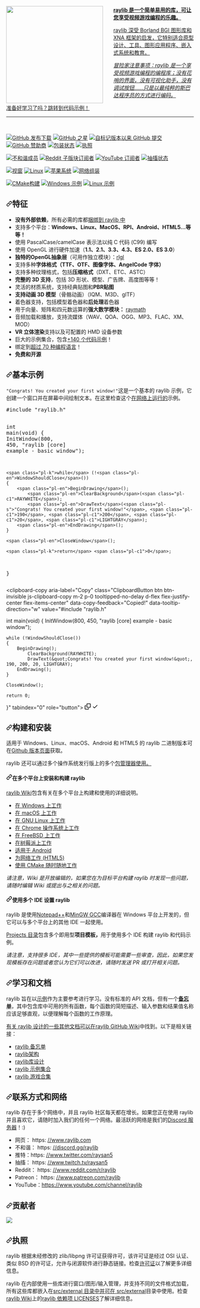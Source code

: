 <div class="Box-sc-g0xbh4-0 bJMeLZ js-snippet-clipboard-copy-unpositioned" data-hpc="true"><article class="markdown-body entry-content container-lg" itemprop="text"><p dir="auto"><animated-image data-catalyst="" style="float: left; width: 288px;"><a target="_blank" rel="noopener noreferrer" href="https://github.com/raysan5/raylib/blob/master/logo/raylib_logo_animation.gif" data-target="animated-image.originalLink"><img align="left" style="width: 260px; max-width: 100%; display: inline-block;" src="https://github.com/raysan5/raylib/raw/master/logo/raylib_logo_animation.gif" data-target="animated-image.originalImage"></a>
      <span class="AnimatedImagePlayer" data-target="animated-image.player" hidden="">
        <a data-target="animated-image.replacedLink" class="AnimatedImagePlayer-images" href="https://github.com/raysan5/raylib/blob/master/logo/raylib_logo_animation.gif" target="_blank">
          
        
<p dir="auto"><strong><font style="vertical-align: inherit;"><font style="vertical-align: inherit;">raylib 是一个简单易用的库，可让您享受视频游戏编程的乐趣。</font></font></strong></p>
<p dir="auto"><font style="vertical-align: inherit;"><font style="vertical-align: inherit;">raylib 深受 Borland BGI 图形库和 XNA 框架的启发，它特别适合原型设计、工具、图形应用程序、嵌入式系统和教育。</font></font></p>
<p dir="auto"><em><font style="vertical-align: inherit;"><font style="vertical-align: inherit;">冒险家注意事项：raylib 是一个享受视频游戏编程的编程库；</font><font style="vertical-align: inherit;">没有花哨的界面，没有可视化助手，没有调试按钮......只是以最纯粹的斯巴达程序员的方式进行编码。</font></font></em></p>
<p dir="auto"><font style="vertical-align: inherit;"><font style="vertical-align: inherit;">准备好学习了吗？</font><font style="vertical-align: inherit;">跳转到</font></font><a href="https://www.raylib.com/examples.html" rel="nofollow"><font style="vertical-align: inherit;"><font style="vertical-align: inherit;">代码示例！</font></font></a></p>
<hr>
<br>
<p dir="auto"><a href="https://github.com/raysan5/raylib/releases"><img src="https://camo.githubusercontent.com/f37ae64da925f95f75ea0a4571a493a30703d199a224fe4036ddf3c722c9c5e6/68747470733a2f2f696d672e736869656c64732e696f2f6769746875622f646f776e6c6f6164732f72617973616e352f7261796c69622f746f74616c" alt="GitHub 发布下载" data-canonical-src="https://img.shields.io/github/downloads/raysan5/raylib/total" style="max-width: 100%;"></a>
<a href="https://github.com/raysan5/raylib/stargazers"><img src="https://camo.githubusercontent.com/9d1b05bcc6244c1ad5308d0697df8b29688e2365aa7fcd257d7733e32365dcc2/68747470733a2f2f696d672e736869656c64732e696f2f6769746875622f73746172732f72617973616e352f7261796c69623f7374796c653d666c6174266c6162656c3d7374617273" alt="GitHub 之星" data-canonical-src="https://img.shields.io/github/stars/raysan5/raylib?style=flat&amp;label=stars" style="max-width: 100%;"></a>
<a href="https://github.com/raysan5/raylib/commits/master"><img src="https://camo.githubusercontent.com/57f47f71af62ec905970fdc4e9c64ed9d17ba0b9f42e13b0a25ec5dfdf606598/68747470733a2f2f696d672e736869656c64732e696f2f6769746875622f636f6d6d6974732d73696e63652f72617973616e352f7261796c69622f342e352e30" alt="自标记版本以来 GitHub 提交" data-canonical-src="https://img.shields.io/github/commits-since/raysan5/raylib/4.5.0" style="max-width: 100%;"></a>
<a href="https://github.com/sponsors/raysan5"><img src="https://camo.githubusercontent.com/d1788ff66187d90494804351853ec5ee89354f06ca228338612a255ce2aed91a/68747470733a2f2f696d672e736869656c64732e696f2f6769746875622f73706f6e736f72732f72617973616e353f6c6162656c3d73706f6e736f7273" alt="GitHub 赞助商" data-canonical-src="https://img.shields.io/github/sponsors/raysan5?label=sponsors" style="max-width: 100%;"></a>
<a href="https://repology.org/project/raylib/versions" rel="nofollow"><img src="https://camo.githubusercontent.com/95527d580906d94c1ef831d1b3d99b7a41e916ba6e3ef1ea6d9315e87bef6dd3/68747470733a2f2f7265706f6c6f67792e6f72672f62616467652f74696e792d7265706f732f7261796c69622e737667" alt="包装状态" data-canonical-src="https://repology.org/badge/tiny-repos/raylib.svg" style="max-width: 100%;"></a>
<a href="/raysan5/raylib/blob/master/LICENSE"><img src="https://camo.githubusercontent.com/b8326642171a15df0b02e9d6a53077c39f52c93b51ce897c61334797d993a714/68747470733a2f2f696d672e736869656c64732e696f2f62616467652f6c6963656e73652d7a6c69622532466c6962706e672d626c75652e737667" alt="执照" data-canonical-src="https://img.shields.io/badge/license-zlib%2Flibpng-blue.svg" style="max-width: 100%;"></a></p>
<p dir="auto"><a href="https://discord.gg/raylib" rel="nofollow"><img src="https://camo.githubusercontent.com/e08173fd72c112b21cfd3e21be7d7fea3f77c9879f67bbd2a4f0f109f13b6e59/68747470733a2f2f696d672e736869656c64732e696f2f646973636f72642f3432363931323239333133343237303436352e7376673f6c6162656c3d446973636f7264266c6f676f3d646973636f7264" alt="不和谐成员" data-canonical-src="https://img.shields.io/discord/426912293134270465.svg?label=Discord&amp;logo=discord" style="max-width: 100%;"></a>
<a href="https://www.reddit.com/r/raylib/" rel="nofollow"><img src="https://camo.githubusercontent.com/e983406ba88e817b4d205f84013d453e9cdb4cbebba5a13c82048f521d26b58e/68747470733a2f2f696d672e736869656c64732e696f2f7265646469742f7375627265646469742d73756273637269626572732f7261796c69623f6c6162656c3d726564646974253230722532467261796c6962266c6f676f3d726564646974" alt="Reddit 子版块订阅者" data-canonical-src="https://img.shields.io/reddit/subreddit-subscribers/raylib?label=reddit%20r%2Fraylib&amp;logo=reddit" style="max-width: 100%;"></a>
<a href="https://www.youtube.com/c/raylib" rel="nofollow"><img src="https://camo.githubusercontent.com/9c060842b2d40dc62d0257a4bb9a3945f6a0ed17986592b3d676bc45f3f5d051/68747470733a2f2f696d672e736869656c64732e696f2f796f75747562652f6368616e6e656c2f73756273637269626572732f5543385749426b6859623573424e71584f316d5a375753513f7374796c653d666c6174266c6162656c3d596f7574756265266c6f676f3d796f7574756265" alt="YouTube 订阅者" data-canonical-src="https://img.shields.io/youtube/channel/subscribers/UC8WIBkhYb5sBNqXO1mZ7WSQ?style=flat&amp;label=Youtube&amp;logo=youtube" style="max-width: 100%;"></a>
<a href="https://www.twitch.tv/raysan5" rel="nofollow"><img src="https://camo.githubusercontent.com/b6c4d69ab5860f822acd02eb44dbef16d04057ff0ca1a65bf0d33ffb38cc54c7/68747470733a2f2f696d672e736869656c64732e696f2f7477697463682f7374617475732f72617973616e353f7374796c653d666c6174266c6162656c3d547769746368266c6f676f3d747769746368" alt="抽搐状态" data-canonical-src="https://img.shields.io/twitch/status/raysan5?style=flat&amp;label=Twitch&amp;logo=twitch" style="max-width: 100%;"></a></p>
<p dir="auto"><a href="https://github.com/raysan5/raylib/actions?query=workflow%3AWindows"><img src="https://github.com/raysan5/raylib/workflows/Windows/badge.svg" alt="视窗" style="max-width: 100%;"></a>
<a href="https://github.com/raysan5/raylib/actions?query=workflow%3ALinux"><img src="https://github.com/raysan5/raylib/workflows/Linux/badge.svg" alt="Linux" style="max-width: 100%;"></a>
<a href="https://github.com/raysan5/raylib/actions?query=workflow%3AmacOS"><img src="https://github.com/raysan5/raylib/workflows/macOS/badge.svg" alt="苹果系统" style="max-width: 100%;"></a>
<a href="https://github.com/raysan5/raylib/actions?query=workflow%3AWebAssembly"><img src="https://github.com/raysan5/raylib/workflows/WebAssembly/badge.svg" alt="网络组装" style="max-width: 100%;"></a></p>
<p dir="auto"><a href="https://github.com/raysan5/raylib/actions?query=workflow%3ACMakeBuilds"><img src="https://github.com/raysan5/raylib/workflows/CMakeBuilds/badge.svg" alt="CMake构建" style="max-width: 100%;"></a>
<a href="https://github.com/raysan5/raylib/actions/workflows/windows_examples.yml"><img src="https://github.com/raysan5/raylib/actions/workflows/windows_examples.yml/badge.svg" alt="Windows 示例" style="max-width: 100%;"></a>
<a href="https://github.com/raysan5/raylib/actions/workflows/linux_examples.yml"><img src="https://github.com/raysan5/raylib/actions/workflows/linux_examples.yml/badge.svg" alt="Linux 示例" style="max-width: 100%;"></a></p>
<h2 tabindex="-1" dir="auto"><a id="user-content-features" class="anchor" aria-hidden="true" tabindex="-1" href="#features"><svg class="octicon octicon-link" viewBox="0 0 16 16" version="1.1" width="16" height="16" aria-hidden="true"><path d="m7.775 3.275 1.25-1.25a3.5 3.5 0 1 1 4.95 4.95l-2.5 2.5a3.5 3.5 0 0 1-4.95 0 .751.751 0 0 1 .018-1.042.751.751 0 0 1 1.042-.018 1.998 1.998 0 0 0 2.83 0l2.5-2.5a2.002 2.002 0 0 0-2.83-2.83l-1.25 1.25a.751.751 0 0 1-1.042-.018.751.751 0 0 1-.018-1.042Zm-4.69 9.64a1.998 1.998 0 0 0 2.83 0l1.25-1.25a.751.751 0 0 1 1.042.018.751.751 0 0 1 .018 1.042l-1.25 1.25a3.5 3.5 0 1 1-4.95-4.95l2.5-2.5a3.5 3.5 0 0 1 4.95 0 .751.751 0 0 1-.018 1.042.751.751 0 0 1-1.042.018 1.998 1.998 0 0 0-2.83 0l-2.5 2.5a1.998 1.998 0 0 0 0 2.83Z"></path></svg></a><font style="vertical-align: inherit;"><font style="vertical-align: inherit;">特征</font></font></h2>
<ul dir="auto">
<li><strong><font style="vertical-align: inherit;"><font style="vertical-align: inherit;">没有外部依赖</font></font></strong><font style="vertical-align: inherit;"><font style="vertical-align: inherit;">，所有必需的库都</font></font><a href="https://github.com/raysan5/raylib/tree/master/src/external"><font style="vertical-align: inherit;"><font style="vertical-align: inherit;">捆绑到 raylib 中</font></font></a></li>
<li><font style="vertical-align: inherit;"><font style="vertical-align: inherit;">支持多个平台：</font></font><strong><font style="vertical-align: inherit;"><font style="vertical-align: inherit;">Windows、Linux、MacOS、RPI、Android、HTML5...等等！</font></font></strong></li>
<li><font style="vertical-align: inherit;"><font style="vertical-align: inherit;">使用 PascalCase/camelCase 表示法以纯 C 代码 (C99) 编写</font></font></li>
<li><font style="vertical-align: inherit;"><font style="vertical-align: inherit;">使用 OpenGL 进行硬件加速（</font></font><strong><font style="vertical-align: inherit;"><font style="vertical-align: inherit;">1.1、2.1、3.3、4.3、ES 2.0、ES 3.0</font></font></strong><font style="vertical-align: inherit;"><font style="vertical-align: inherit;">）</font></font></li>
<li><strong><font style="vertical-align: inherit;"><font style="vertical-align: inherit;">独特的OpenGL抽象层</font></font></strong><font style="vertical-align: inherit;"><font style="vertical-align: inherit;">（可用作独立模块）：</font></font><a href="https://github.com/raysan5/raylib/blob/master/src/rlgl.h"><font style="vertical-align: inherit;"><font style="vertical-align: inherit;">rlgl</font></font></a></li>
<li><font style="vertical-align: inherit;"><font style="vertical-align: inherit;">支持</font><font style="vertical-align: inherit;">多种</font></font><strong><font style="vertical-align: inherit;"><font style="vertical-align: inherit;">字体格式（TTF、OTF、图像字体、AngelCode 字体）</font></font></strong><font style="vertical-align: inherit;"></font></li>
<li><font style="vertical-align: inherit;"><font style="vertical-align: inherit;">支持多种纹理格式，包括</font></font><strong><font style="vertical-align: inherit;"><font style="vertical-align: inherit;">压缩格式</font></font></strong><font style="vertical-align: inherit;"><font style="vertical-align: inherit;">（DXT、ETC、ASTC）</font></font></li>
<li><strong><font style="vertical-align: inherit;"><font style="vertical-align: inherit;">完整的 3D 支持</font></font></strong><font style="vertical-align: inherit;"><font style="vertical-align: inherit;">，包括 3D 形状、模型、广告牌、高度图等等！</font></font></li>
<li><font style="vertical-align: inherit;"><font style="vertical-align: inherit;">灵活的材质系统，支持经典贴图和</font></font><strong><font style="vertical-align: inherit;"><font style="vertical-align: inherit;">PBR贴图</font></font></strong></li>
<li><strong><font style="vertical-align: inherit;"><font style="vertical-align: inherit;">支持动画 3D 模型</font></font></strong><font style="vertical-align: inherit;"><font style="vertical-align: inherit;">（骨骼动画）（IQM、M3D、glTF）</font></font></li>
<li><font style="vertical-align: inherit;"><font style="vertical-align: inherit;">着色器支持，包括模型着色器和</font></font><strong><font style="vertical-align: inherit;"><font style="vertical-align: inherit;">后处理</font></font></strong><font style="vertical-align: inherit;"><font style="vertical-align: inherit;">着色器</font></font></li>
<li><strong><font style="vertical-align: inherit;"></font></strong><font style="vertical-align: inherit;"><font style="vertical-align: inherit;">用于向量、矩阵和四元数运算的</font><strong><font style="vertical-align: inherit;">强大数学模块： </font></strong></font><a href="https://github.com/raysan5/raylib/blob/master/src/raymath.h"><font style="vertical-align: inherit;"><font style="vertical-align: inherit;">raymath</font></font></a></li>
<li><font style="vertical-align: inherit;"><font style="vertical-align: inherit;">音频加载和播放，支持流媒体（WAV、QOA、OGG、MP3、FLAC、XM、MOD）</font></font></li>
<li><strong><font style="vertical-align: inherit;"><font style="vertical-align: inherit;">VR 立体渲染</font></font></strong><font style="vertical-align: inherit;"><font style="vertical-align: inherit;">支持以及可配置的 HMD 设备参数</font></font></li>
<li><font style="vertical-align: inherit;"><font style="vertical-align: inherit;">巨大的示例集合，包含</font></font><a href="https://github.com/raysan5/raylib/tree/master/examples"><font style="vertical-align: inherit;"><font style="vertical-align: inherit;">+140 个代码示例</font></font></a><font style="vertical-align: inherit;"><font style="vertical-align: inherit;">！</font></font></li>
<li><font style="vertical-align: inherit;"><font style="vertical-align: inherit;">绑定到</font></font><a href="https://github.com/raysan5/raylib/blob/master/BINDINGS.md"><font style="vertical-align: inherit;"><font style="vertical-align: inherit;">超过 70 种编程语言</font></font></a><font style="vertical-align: inherit;"><font style="vertical-align: inherit;">！</font></font></li>
<li><strong><font style="vertical-align: inherit;"><font style="vertical-align: inherit;">免费和开源</font></font></strong></li>
</ul>
<h2 tabindex="-1" dir="auto"><a id="user-content-basic-example" class="anchor" aria-hidden="true" tabindex="-1" href="#basic-example"><svg class="octicon octicon-link" viewBox="0 0 16 16" version="1.1" width="16" height="16" aria-hidden="true"><path d="m7.775 3.275 1.25-1.25a3.5 3.5 0 1 1 4.95 4.95l-2.5 2.5a3.5 3.5 0 0 1-4.95 0 .751.751 0 0 1 .018-1.042.751.751 0 0 1 1.042-.018 1.998 1.998 0 0 0 2.83 0l2.5-2.5a2.002 2.002 0 0 0-2.83-2.83l-1.25 1.25a.751.751 0 0 1-1.042-.018.751.751 0 0 1-.018-1.042Zm-4.69 9.64a1.998 1.998 0 0 0 2.83 0l1.25-1.25a.751.751 0 0 1 1.042.018.751.751 0 0 1 .018 1.042l-1.25 1.25a3.5 3.5 0 1 1-4.95-4.95l2.5-2.5a3.5 3.5 0 0 1 4.95 0 .751.751 0 0 1-.018 1.042.751.751 0 0 1-1.042.018 1.998 1.998 0 0 0-2.83 0l-2.5 2.5a1.998 1.998 0 0 0 0 2.83Z"></path></svg></a><font style="vertical-align: inherit;"><font style="vertical-align: inherit;">基本示例</font></font></h2>
<p dir="auto"><font style="vertical-align: inherit;"></font><code>"Congrats! You created your first window!"</code><font style="vertical-align: inherit;"><font style="vertical-align: inherit;">这是一个基本的 raylib 示例，它创建一个窗口并在屏幕中间</font><font style="vertical-align: inherit;">绘制文本。</font><font style="vertical-align: inherit;">在这里检查这个</font></font><a href="https://www.raylib.com/examples/core/loader.html?name=core_basic_window" rel="nofollow"><font style="vertical-align: inherit;"><font style="vertical-align: inherit;">在网络上运行的</font></font></a><font style="vertical-align: inherit;"><font style="vertical-align: inherit;">示例。</font></font></p>
<div class="highlight highlight-source-c notranslate position-relative overflow-auto" dir="auto"><pre><span class="pl-k">#include</span> <span class="pl-s">"raylib.h"</span>

<span class="pl-smi">int</span> <span class="pl-en">main</span>(<span class="pl-smi">void</span>)
{
    <span class="pl-en">InitWindow</span>(<span class="pl-c1">800</span>, <span class="pl-c1">450</span>, <span class="pl-s">"raylib [core] example - basic window"</span>);

    <span class="pl-k">while</span> (!<span class="pl-en">WindowShouldClose</span>())
    {
        <span class="pl-en">BeginDrawing</span>();
            <span class="pl-en">ClearBackground</span>(<span class="pl-c1">RAYWHITE</span>);
            <span class="pl-en">DrawText</span>(<span class="pl-s">"Congrats! You created your first window!"</span>, <span class="pl-c1">190</span>, <span class="pl-c1">200</span>, <span class="pl-c1">20</span>, <span class="pl-c1">LIGHTGRAY</span>);
        <span class="pl-en">EndDrawing</span>();
    }

    <span class="pl-en">CloseWindow</span>();

    <span class="pl-k">return</span> <span class="pl-c1">0</span>;
}</pre><div class="zeroclipboard-container">
    <clipboard-copy aria-label="Copy" class="ClipboardButton btn btn-invisible js-clipboard-copy m-2 p-0 tooltipped-no-delay d-flex flex-justify-center flex-items-center" data-copy-feedback="Copied!" data-tooltip-direction="w" value="#include &quot;raylib.h&quot;

int main(void)
{
    InitWindow(800, 450, &quot;raylib [core] example - basic window&quot;);

    while (!WindowShouldClose())
    {
        BeginDrawing();
            ClearBackground(RAYWHITE);
            DrawText(&quot;Congrats! You created your first window!&quot;, 190, 200, 20, LIGHTGRAY);
        EndDrawing();
    }

    CloseWindow();

    return 0;
}" tabindex="0" role="button">
      <svg aria-hidden="true" height="16" viewBox="0 0 16 16" version="1.1" width="16" data-view-component="true" class="octicon octicon-copy js-clipboard-copy-icon">
    <path d="M0 6.75C0 5.784.784 5 1.75 5h1.5a.75.75 0 0 1 0 1.5h-1.5a.25.25 0 0 0-.25.25v7.5c0 .138.112.25.25.25h7.5a.25.25 0 0 0 .25-.25v-1.5a.75.75 0 0 1 1.5 0v1.5A1.75 1.75 0 0 1 9.25 16h-7.5A1.75 1.75 0 0 1 0 14.25Z"></path><path d="M5 1.75C5 .784 5.784 0 6.75 0h7.5C15.216 0 16 .784 16 1.75v7.5A1.75 1.75 0 0 1 14.25 11h-7.5A1.75 1.75 0 0 1 5 9.25Zm1.75-.25a.25.25 0 0 0-.25.25v7.5c0 .138.112.25.25.25h7.5a.25.25 0 0 0 .25-.25v-7.5a.25.25 0 0 0-.25-.25Z"></path>
</svg>
      <svg aria-hidden="true" height="16" viewBox="0 0 16 16" version="1.1" width="16" data-view-component="true" class="octicon octicon-check js-clipboard-check-icon color-fg-success d-none">
    <path d="M13.78 4.22a.75.75 0 0 1 0 1.06l-7.25 7.25a.75.75 0 0 1-1.06 0L2.22 9.28a.751.751 0 0 1 .018-1.042.751.751 0 0 1 1.042-.018L6 10.94l6.72-6.72a.75.75 0 0 1 1.06 0Z"></path>
</svg>
    </clipboard-copy>
  </div></div>
<h2 tabindex="-1" dir="auto"><a id="user-content-build-and-installation" class="anchor" aria-hidden="true" tabindex="-1" href="#build-and-installation"><svg class="octicon octicon-link" viewBox="0 0 16 16" version="1.1" width="16" height="16" aria-hidden="true"><path d="m7.775 3.275 1.25-1.25a3.5 3.5 0 1 1 4.95 4.95l-2.5 2.5a3.5 3.5 0 0 1-4.95 0 .751.751 0 0 1 .018-1.042.751.751 0 0 1 1.042-.018 1.998 1.998 0 0 0 2.83 0l2.5-2.5a2.002 2.002 0 0 0-2.83-2.83l-1.25 1.25a.751.751 0 0 1-1.042-.018.751.751 0 0 1-.018-1.042Zm-4.69 9.64a1.998 1.998 0 0 0 2.83 0l1.25-1.25a.751.751 0 0 1 1.042.018.751.751 0 0 1 .018 1.042l-1.25 1.25a3.5 3.5 0 1 1-4.95-4.95l2.5-2.5a3.5 3.5 0 0 1 4.95 0 .751.751 0 0 1-.018 1.042.751.751 0 0 1-1.042.018 1.998 1.998 0 0 0-2.83 0l-2.5 2.5a1.998 1.998 0 0 0 0 2.83Z"></path></svg></a><font style="vertical-align: inherit;"><font style="vertical-align: inherit;">构建和安装</font></font></h2>
<p dir="auto"><font style="vertical-align: inherit;"><font style="vertical-align: inherit;">适用于 Windows、Linux、macOS、Android 和 HTML5 的 raylib 二进制版本可在</font></font><a href="https://github.com/raysan5/raylib/releases"><font style="vertical-align: inherit;"><font style="vertical-align: inherit;">Github 版本页面</font></font></a><font style="vertical-align: inherit;"><font style="vertical-align: inherit;">获取。</font></font></p>
<p dir="auto"><font style="vertical-align: inherit;"><font style="vertical-align: inherit;">raylib 还可以通过多个</font><font style="vertical-align: inherit;">操作系统发行版上的多个</font></font><a href="https://github.com/raysan5/raylib/issues/613" data-hovercard-type="issue" data-hovercard-url="/raysan5/raylib/issues/613/hovercard"><font style="vertical-align: inherit;"><font style="vertical-align: inherit;">包管理器使用。</font></font></a><font style="vertical-align: inherit;"></font></p>
<h4 tabindex="-1" dir="auto"><a id="user-content-installing-and-building-raylib-on-multiple-platforms" class="anchor" aria-hidden="true" tabindex="-1" href="#installing-and-building-raylib-on-multiple-platforms"><svg class="octicon octicon-link" viewBox="0 0 16 16" version="1.1" width="16" height="16" aria-hidden="true"><path d="m7.775 3.275 1.25-1.25a3.5 3.5 0 1 1 4.95 4.95l-2.5 2.5a3.5 3.5 0 0 1-4.95 0 .751.751 0 0 1 .018-1.042.751.751 0 0 1 1.042-.018 1.998 1.998 0 0 0 2.83 0l2.5-2.5a2.002 2.002 0 0 0-2.83-2.83l-1.25 1.25a.751.751 0 0 1-1.042-.018.751.751 0 0 1-.018-1.042Zm-4.69 9.64a1.998 1.998 0 0 0 2.83 0l1.25-1.25a.751.751 0 0 1 1.042.018.751.751 0 0 1 .018 1.042l-1.25 1.25a3.5 3.5 0 1 1-4.95-4.95l2.5-2.5a3.5 3.5 0 0 1 4.95 0 .751.751 0 0 1-.018 1.042.751.751 0 0 1-1.042.018 1.998 1.998 0 0 0-2.83 0l-2.5 2.5a1.998 1.998 0 0 0 0 2.83Z"></path></svg></a><font style="vertical-align: inherit;"><font style="vertical-align: inherit;">在多个平台上安装和构建 raylib</font></font></h4>
<p dir="auto"><a href="https://github.com/raysan5/raylib/wiki#development-platforms"><font style="vertical-align: inherit;"><font style="vertical-align: inherit;">raylib Wiki</font></font></a><font style="vertical-align: inherit;"><font style="vertical-align: inherit;">包含有关在多个平台上构建和使用的详细说明。</font></font></p>
<ul dir="auto">
<li><a href="https://github.com/raysan5/raylib/wiki/Working-on-Windows"><font style="vertical-align: inherit;"><font style="vertical-align: inherit;">在 Windows 上工作</font></font></a></li>
<li><a href="https://github.com/raysan5/raylib/wiki/Working-on-macOS"><font style="vertical-align: inherit;"><font style="vertical-align: inherit;">在 macOS 上工作</font></font></a></li>
<li><a href="https://github.com/raysan5/raylib/wiki/Working-on-GNU-Linux"><font style="vertical-align: inherit;"><font style="vertical-align: inherit;">在 GNU Linux 上工作</font></font></a></li>
<li><a href="https://github.com/raysan5/raylib/wiki/Working-on-Chrome-OS"><font style="vertical-align: inherit;"><font style="vertical-align: inherit;">在 Chrome 操作系统上工作</font></font></a></li>
<li><a href="https://github.com/raysan5/raylib/wiki/Working-on-FreeBSD"><font style="vertical-align: inherit;"><font style="vertical-align: inherit;">在 FreeBSD 上工作</font></font></a></li>
<li><a href="https://github.com/raysan5/raylib/wiki/Working-on-Raspberry-Pi"><font style="vertical-align: inherit;"><font style="vertical-align: inherit;">在树莓派上工作</font></font></a></li>
<li><a href="https://github.com/raysan5/raylib/wiki/Working-for-Android"><font style="vertical-align: inherit;"><font style="vertical-align: inherit;">适用于 Android</font></font></a></li>
<li><a href="https://github.com/raysan5/raylib/wiki/Working-for-Web-(HTML5)"><font style="vertical-align: inherit;"><font style="vertical-align: inherit;">为网络工作 (HTML5)</font></font></a></li>
<li><a href="https://github.com/raysan5/raylib/wiki/Working-with-CMake"><font style="vertical-align: inherit;"><font style="vertical-align: inherit;">使用 CMake 随时随地工作</font></font></a></li>
</ul>
<p dir="auto"><em><font style="vertical-align: inherit;"><font style="vertical-align: inherit;">请注意，Wiki 是开放编辑的，如果您在为目标平台构建 raylib 时发现一些问题，请随时编辑 Wiki 或提出与之相关的问题。</font></font></em></p>
<h4 tabindex="-1" dir="auto"><a id="user-content-setup-raylib-with-multiple-ides" class="anchor" aria-hidden="true" tabindex="-1" href="#setup-raylib-with-multiple-ides"><svg class="octicon octicon-link" viewBox="0 0 16 16" version="1.1" width="16" height="16" aria-hidden="true"><path d="m7.775 3.275 1.25-1.25a3.5 3.5 0 1 1 4.95 4.95l-2.5 2.5a3.5 3.5 0 0 1-4.95 0 .751.751 0 0 1 .018-1.042.751.751 0 0 1 1.042-.018 1.998 1.998 0 0 0 2.83 0l2.5-2.5a2.002 2.002 0 0 0-2.83-2.83l-1.25 1.25a.751.751 0 0 1-1.042-.018.751.751 0 0 1-.018-1.042Zm-4.69 9.64a1.998 1.998 0 0 0 2.83 0l1.25-1.25a.751.751 0 0 1 1.042.018.751.751 0 0 1 .018 1.042l-1.25 1.25a3.5 3.5 0 1 1-4.95-4.95l2.5-2.5a3.5 3.5 0 0 1 4.95 0 .751.751 0 0 1-.018 1.042.751.751 0 0 1-1.042.018 1.998 1.998 0 0 0-2.83 0l-2.5 2.5a1.998 1.998 0 0 0 0 2.83Z"></path></svg></a><font style="vertical-align: inherit;"><font style="vertical-align: inherit;">使用多个 IDE 设置 raylib</font></font></h4>
<p dir="auto"><font style="vertical-align: inherit;"><font style="vertical-align: inherit;">raylib 是使用</font></font><a href="https://notepad-plus-plus.org/" rel="nofollow"><font style="vertical-align: inherit;"><font style="vertical-align: inherit;">Notepad++</font></font></a><font style="vertical-align: inherit;"><font style="vertical-align: inherit;">和</font></font><a href="https://www.mingw-w64.org/" rel="nofollow"><font style="vertical-align: inherit;"><font style="vertical-align: inherit;">MinGW GCC</font></font></a><font style="vertical-align: inherit;"><font style="vertical-align: inherit;">编译器在 Windows 平台上开发的，但它可以与多个平台上的其他 IDE 一起使用。</font></font></p>
<p dir="auto"><a href="https://github.com/raysan5/raylib/tree/master/projects"><font style="vertical-align: inherit;"><font style="vertical-align: inherit;">Projects 目录</font></font></a><font style="vertical-align: inherit;"><font style="vertical-align: inherit;">包含多个即用型</font></font><strong><font style="vertical-align: inherit;"><font style="vertical-align: inherit;">项目模板，</font></font></strong><font style="vertical-align: inherit;"><font style="vertical-align: inherit;">用于使用多个 IDE 构建 raylib 和代码示例。</font></font></p>
<p dir="auto"><em><font style="vertical-align: inherit;"><font style="vertical-align: inherit;">请注意，支持很多 IDE，其中一些提供的模板可能需要一些审查，因此，如果您发现模板存在问题或者您认为它们可以改进，请随时发送 PR 或打开相关问题。</font></font></em></p>
<h2 tabindex="-1" dir="auto"><a id="user-content-learning-and-docs" class="anchor" aria-hidden="true" tabindex="-1" href="#learning-and-docs"><svg class="octicon octicon-link" viewBox="0 0 16 16" version="1.1" width="16" height="16" aria-hidden="true"><path d="m7.775 3.275 1.25-1.25a3.5 3.5 0 1 1 4.95 4.95l-2.5 2.5a3.5 3.5 0 0 1-4.95 0 .751.751 0 0 1 .018-1.042.751.751 0 0 1 1.042-.018 1.998 1.998 0 0 0 2.83 0l2.5-2.5a2.002 2.002 0 0 0-2.83-2.83l-1.25 1.25a.751.751 0 0 1-1.042-.018.751.751 0 0 1-.018-1.042Zm-4.69 9.64a1.998 1.998 0 0 0 2.83 0l1.25-1.25a.751.751 0 0 1 1.042.018.751.751 0 0 1 .018 1.042l-1.25 1.25a3.5 3.5 0 1 1-4.95-4.95l2.5-2.5a3.5 3.5 0 0 1 4.95 0 .751.751 0 0 1-.018 1.042.751.751 0 0 1-1.042.018 1.998 1.998 0 0 0-2.83 0l-2.5 2.5a1.998 1.998 0 0 0 0 2.83Z"></path></svg></a><font style="vertical-align: inherit;"><font style="vertical-align: inherit;">学习和文档</font></font></h2>
<p dir="auto"><font style="vertical-align: inherit;"><font style="vertical-align: inherit;">raylib 旨在以</font></font><a href="https://github.com/raysan5/raylib/tree/master/examples"><font style="vertical-align: inherit;"><font style="vertical-align: inherit;">示例</font></font></a><font style="vertical-align: inherit;"><font style="vertical-align: inherit;">作为主要参考进行学习。</font><font style="vertical-align: inherit;">没有标准的 API 文档，但有一个</font></font><a href="https://www.raylib.com/cheatsheet/cheatsheet.html" rel="nofollow"><strong><font style="vertical-align: inherit;"><font style="vertical-align: inherit;">备忘单</font></font></strong></a><font style="vertical-align: inherit;"><font style="vertical-align: inherit;">，其中包含库中可用的所有函数，每个函数的简短描述、输入参数和结果值名称应该足够直观，以便理解每个函数的工作原理。</font></font></p>
<p dir="auto"><font style="vertical-align: inherit;"></font><a href="https://github.com/raysan5/raylib/wiki"><font style="vertical-align: inherit;"><font style="vertical-align: inherit;">有关 raylib 设计的一些其他文档可以在raylib GitHub Wiki</font></font></a><font style="vertical-align: inherit;"><font style="vertical-align: inherit;">中找到</font><font style="vertical-align: inherit;">。</font><font style="vertical-align: inherit;">以下是相关链接：</font></font></p>
<ul dir="auto">
<li><a href="https://www.raylib.com/cheatsheet/cheatsheet.html" rel="nofollow"><font style="vertical-align: inherit;"><font style="vertical-align: inherit;">raylib 备忘单</font></font></a></li>
<li><a href="https://github.com/raysan5/raylib/wiki/raylib-architecture"><font style="vertical-align: inherit;"><font style="vertical-align: inherit;">raylib架构</font></font></a></li>
<li><a href="https://github.com/raysan5/raylib/wiki"><font style="vertical-align: inherit;"><font style="vertical-align: inherit;">raylib库设计</font></font></a></li>
<li><a href="https://github.com/raysan5/raylib/tree/master/examples"><font style="vertical-align: inherit;"><font style="vertical-align: inherit;">raylib 示例集合</font></font></a></li>
<li><a href="https://github.com/raysan5/raylib-games"><font style="vertical-align: inherit;"><font style="vertical-align: inherit;">raylib 游戏合集</font></font></a></li>
</ul>
<h2 tabindex="-1" dir="auto"><a id="user-content-contact-and-networks" class="anchor" aria-hidden="true" tabindex="-1" href="#contact-and-networks"><svg class="octicon octicon-link" viewBox="0 0 16 16" version="1.1" width="16" height="16" aria-hidden="true"><path d="m7.775 3.275 1.25-1.25a3.5 3.5 0 1 1 4.95 4.95l-2.5 2.5a3.5 3.5 0 0 1-4.95 0 .751.751 0 0 1 .018-1.042.751.751 0 0 1 1.042-.018 1.998 1.998 0 0 0 2.83 0l2.5-2.5a2.002 2.002 0 0 0-2.83-2.83l-1.25 1.25a.751.751 0 0 1-1.042-.018.751.751 0 0 1-.018-1.042Zm-4.69 9.64a1.998 1.998 0 0 0 2.83 0l1.25-1.25a.751.751 0 0 1 1.042.018.751.751 0 0 1 .018 1.042l-1.25 1.25a3.5 3.5 0 1 1-4.95-4.95l2.5-2.5a3.5 3.5 0 0 1 4.95 0 .751.751 0 0 1-.018 1.042.751.751 0 0 1-1.042.018 1.998 1.998 0 0 0-2.83 0l-2.5 2.5a1.998 1.998 0 0 0 0 2.83Z"></path></svg></a><font style="vertical-align: inherit;"><font style="vertical-align: inherit;">联系方式和网络</font></font></h2>
<p dir="auto"><font style="vertical-align: inherit;"><font style="vertical-align: inherit;">raylib 存在于多个网络中，并且 raylib 社区每天都在增长。</font><font style="vertical-align: inherit;">如果您正在使用 raylib 并且喜欢它，请随时加入我们的任何一个网络。</font><font style="vertical-align: inherit;">最活跃的网络是我们的</font></font><a href="https://discord.gg/raylib" rel="nofollow"><font style="vertical-align: inherit;"><font style="vertical-align: inherit;">Discord 服务器</font></font></a><font style="vertical-align: inherit;"><font style="vertical-align: inherit;">！</font><font style="vertical-align: inherit;">:)</font></font></p>
<ul dir="auto">
<li><font style="vertical-align: inherit;"><font style="vertical-align: inherit;">网页： https: </font></font><a href="https://www.raylib.com" rel="nofollow"><font style="vertical-align: inherit;"><font style="vertical-align: inherit;">//www.raylib.com</font></font></a></li>
<li><font style="vertical-align: inherit;"><font style="vertical-align: inherit;">不和谐： https: </font></font><a href="https://discord.gg/raylib" rel="nofollow"><font style="vertical-align: inherit;"><font style="vertical-align: inherit;">//discord.gg/raylib</font></font></a></li>
<li><font style="vertical-align: inherit;"><font style="vertical-align: inherit;">推特：https: </font></font><a href="https://www.twitter.com/raysan5" rel="nofollow"><font style="vertical-align: inherit;"><font style="vertical-align: inherit;">//www.twitter.com/raysan5</font></font></a></li>
<li><font style="vertical-align: inherit;"><font style="vertical-align: inherit;">抽搐：   https: </font></font><a href="https://www.twitch.tv/raysan5" rel="nofollow"><font style="vertical-align: inherit;"><font style="vertical-align: inherit;">//www.twitch.tv/raysan5</font></font></a></li>
<li><font style="vertical-align: inherit;"><font style="vertical-align: inherit;">Reddit：   https: </font></font><a href="https://www.reddit.com/r/raylib" rel="nofollow"><font style="vertical-align: inherit;"><font style="vertical-align: inherit;">//www.reddit.com/r/raylib</font></font></a></li>
<li><font style="vertical-align: inherit;"><font style="vertical-align: inherit;">Patreon： https: </font></font><a href="https://www.patreon.com/raylib" rel="nofollow"><font style="vertical-align: inherit;"><font style="vertical-align: inherit;">//www.patreon.com/raylib</font></font></a></li>
<li><font style="vertical-align: inherit;"><font style="vertical-align: inherit;">YouTube：</font></font><a href="https://www.youtube.com/c/raylib" rel="nofollow"><font style="vertical-align: inherit;"><font style="vertical-align: inherit;">https://www.youtube.com/channel/raylib</font></font></a></li>
</ul>
<h2 tabindex="-1" dir="auto"><a id="user-content-contributors" class="anchor" aria-hidden="true" tabindex="-1" href="#contributors"><svg class="octicon octicon-link" viewBox="0 0 16 16" version="1.1" width="16" height="16" aria-hidden="true"><path d="m7.775 3.275 1.25-1.25a3.5 3.5 0 1 1 4.95 4.95l-2.5 2.5a3.5 3.5 0 0 1-4.95 0 .751.751 0 0 1 .018-1.042.751.751 0 0 1 1.042-.018 1.998 1.998 0 0 0 2.83 0l2.5-2.5a2.002 2.002 0 0 0-2.83-2.83l-1.25 1.25a.751.751 0 0 1-1.042-.018.751.751 0 0 1-.018-1.042Zm-4.69 9.64a1.998 1.998 0 0 0 2.83 0l1.25-1.25a.751.751 0 0 1 1.042.018.751.751 0 0 1 .018 1.042l-1.25 1.25a3.5 3.5 0 1 1-4.95-4.95l2.5-2.5a3.5 3.5 0 0 1 4.95 0 .751.751 0 0 1-.018 1.042.751.751 0 0 1-1.042.018 1.998 1.998 0 0 0-2.83 0l-2.5 2.5a1.998 1.998 0 0 0 0 2.83Z"></path></svg></a><font style="vertical-align: inherit;"><font style="vertical-align: inherit;">贡献者</font></font></h2>
<a href="https://github.com/raysan5/raylib/graphs/contributors">
  <img src="https://camo.githubusercontent.com/65a7b45bb838b3313601d1237f6079024e63870686fa56d1363ad25126f12826/68747470733a2f2f636f6e747269622e726f636b732f696d6167653f7265706f3d72617973616e352f7261796c6962266d61783d35303026636f6c756d6e733d323026616e6f6e3d31" data-canonical-src="https://contrib.rocks/image?repo=raysan5/raylib&amp;max=500&amp;columns=20&amp;anon=1" style="max-width: 100%;">
</a>
<h2 tabindex="-1" dir="auto"><a id="user-content-license" class="anchor" aria-hidden="true" tabindex="-1" href="#license"><svg class="octicon octicon-link" viewBox="0 0 16 16" version="1.1" width="16" height="16" aria-hidden="true"><path d="m7.775 3.275 1.25-1.25a3.5 3.5 0 1 1 4.95 4.95l-2.5 2.5a3.5 3.5 0 0 1-4.95 0 .751.751 0 0 1 .018-1.042.751.751 0 0 1 1.042-.018 1.998 1.998 0 0 0 2.83 0l2.5-2.5a2.002 2.002 0 0 0-2.83-2.83l-1.25 1.25a.751.751 0 0 1-1.042-.018.751.751 0 0 1-.018-1.042Zm-4.69 9.64a1.998 1.998 0 0 0 2.83 0l1.25-1.25a.751.751 0 0 1 1.042.018.751.751 0 0 1 .018 1.042l-1.25 1.25a3.5 3.5 0 1 1-4.95-4.95l2.5-2.5a3.5 3.5 0 0 1 4.95 0 .751.751 0 0 1-.018 1.042.751.751 0 0 1-1.042.018 1.998 1.998 0 0 0-2.83 0l-2.5 2.5a1.998 1.998 0 0 0 0 2.83Z"></path></svg></a><font style="vertical-align: inherit;"><font style="vertical-align: inherit;">执照</font></font></h2>
<p dir="auto"><font style="vertical-align: inherit;"><font style="vertical-align: inherit;">raylib 根据未经修改的 zlib/libpng 许可证获得许可，该许可证是经过 OSI 认证、类似 BSD 的许可证，允许与闭源软件进行静态链接。</font><font style="vertical-align: inherit;">检查</font></font><a href="/raysan5/raylib/blob/master/LICENSE"><font style="vertical-align: inherit;"><font style="vertical-align: inherit;">许可证</font></font></a><font style="vertical-align: inherit;"><font style="vertical-align: inherit;">以了解更多详细信息。</font></font></p>
<p dir="auto"><font style="vertical-align: inherit;"><font style="vertical-align: inherit;">raylib 在内部使用一些库进行窗口/图形/输入管理，并支持不同的文件格式加载，所有这些库都嵌入在</font></font><a href="https://github.com/raysan5/raylib/tree/master/src/external"><font style="vertical-align: inherit;"><font style="vertical-align: inherit;">src/external 目录中并可在 src/external</font></font></a><font style="vertical-align: inherit;"><font style="vertical-align: inherit;">目录中使用。</font><font style="vertical-align: inherit;">检查</font><a href="https://github.com/raysan5/raylib/wiki"><font style="vertical-align: inherit;">raylib Wiki</font></a><font style="vertical-align: inherit;">上的</font></font><a href="https://github.com/raysan5/raylib/wiki/raylib-dependencies"><font style="vertical-align: inherit;"><font style="vertical-align: inherit;">raylib 依赖项 LICENSES</font></font></a><font style="vertical-align: inherit;"><font style="vertical-align: inherit;">了解详细信息。</font></font><a href="https://github.com/raysan5/raylib/wiki"><font style="vertical-align: inherit;"></font></a><font style="vertical-align: inherit;"></font></p>
</article></div>
